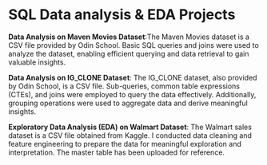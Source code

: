 # SQL Data analysis & EDA Projects
**Data Analysis on Maven Movies Dataset**:The Maven Movies dataset is a CSV file provided by Odin School. Basic SQL queries and joins were used to analyze the dataset, enabling efficient querying and data retrieval to gain valuable insights.


**Data Analysis on IG_CLONE Dataset**:  The IG_CLONE dataset, also provided by Odin School, is a CSV file. Sub-queries, common table expressions (CTEs), and joins were employed to query the data effectively. Additionally, grouping operations were used to aggregate data and derive meaningful insights.


**Exploratory Data Analysis (EDA) on Walmart Dataset**: The Walmart sales dataset is a CSV file obtained from Kaggle. I conducted data cleaning and feature engineering to prepare the data for meaningful exploration and interpretation. The master table has been uploaded for reference.
